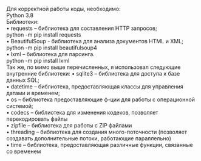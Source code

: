 Для корректной работы коды, необходимо:  
  Python 3.8   
  Библиотеки:  
    •	requests – библиотека для составления HTTP запросов;  
      python -m pip install requests  
    •	BeautifulSoup - библиотека для анализа документов HTML и XML;  
      python -m pip install beautifulsoup4  
    •	lxml – библиотека для парсинга.  
      python -m pip install lxml  
Так же, по мимо выше перечисленных, я использовал следующие внутренние библиотеки: 
  •	sqlite3 – библиотека для доступа к базе данных SQL;  
  •	datetime – библиотека, предоставляющая классы для управления датами и временем;  
  •	os – библиотека предоставляющие ф-ции для работы с операционной системой;  
  •	codecs – библиотека для изменения кодеков, позволяет перекодировать файлы  
  •	zipfile – библиотека для работы с ZIP файлами  
  •	threading – библиотека для создания много-поточности (позволяет создавать дополнительные потоки, работающие параллельно)  
  •	time – библиотека, предоставляющая различные функции, связанные со временем  
